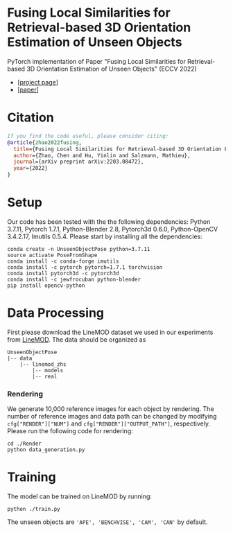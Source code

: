 # Fusing Local Similarities for Retrieval-based 3D Orientation Estimation of Unseen Objects
PyTorch implementation of Paper "Fusing Local Similarities for Retrieval-based 3D Orientation Estimation of Unseen Objects" (ECCV 2022)
* [[project page](https://sailor-z.github.io/projects/Unseen_Object_Pose.html)]
* [[paper](https://arxiv.org/abs/2203.08472)]

# Citation
```bibtex
If you find the code useful, please consider citing:
@article{zhao2022fusing,
  title={Fusing Local Similarities for Retrieval-based 3D Orientation Estimation of Unseen Objects},
  author={Zhao, Chen and Hu, Yinlin and Salzmann, Mathieu},
  journal={arXiv preprint arXiv:2203.08472},
  year={2022}
}
```
# Setup
Our code has been tested with the the following dependencies: Python 3.7.11, Pytorch 1.7.1, Python-Blender 2.8, Pytorch3d 0.6.0, Python-OpenCV 3.4.2.17, Imutils 0.5.4. Please start by installing all the dependencies:

    conda create -n UnseenObjectPose python=3.7.11
    source activate PoseFromShape
    conda install -c conda-forge imutils
    conda install -c pytorch pytorch=1.7.1 torchvision
    conda install pytorch3d -c pytorch3d
    conda install -c jewfrocuban python-blender
    pip install opencv-python

# Data Processing
First please download the LineMOD dataset we used in our experiments from [LineMOD](https://u.pcloud.link/publink/show?code=XZrVD8VZCwypoMMPVA5QF0WeevE3SyyaeR07). The data should be organized as

    UnseenObjectPose
    |-- data
        |-- linemod_zhs
            |-- models
            |-- real

### Rendering
We generate 10,000 reference images for each object by rendering. The number of reference images and data path can be changed by modifying ```cfg["RENDER"]["NUM"]``` and ```cfg["RENDER"]["OUTPUT_PATH"]```, respectively. Please run the following code for rendering:

    cd ./Render
    python data_generation.py

# Training

The model can be trained on LineMOD by running:

    python ./train.py

The unseen objects are ```'APE', 'BENCHVISE', 'CAM', 'CAN'``` by default.
